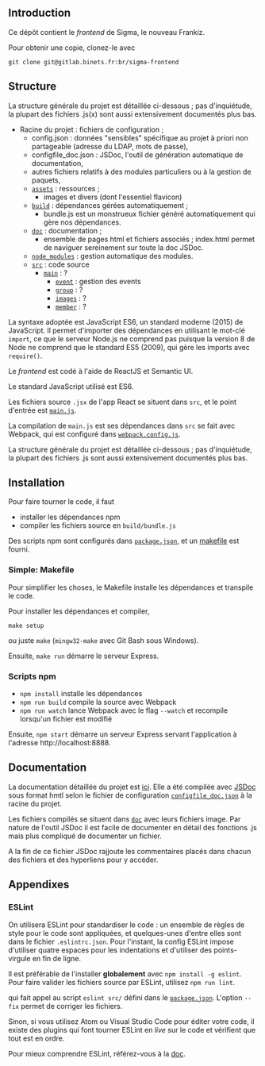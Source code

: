 ## Introduction

Ce dépôt contient le _frontend_ de Sigma, le nouveau Frankiz.

Pour obtenir une copie, clonez-le avec

    git clone git@gitlab.binets.fr:br/sigma-frontend

## Structure

La structure générale du projet est détaillée ci-dessous ; pas d'inquiétude, la plupart des fichiers .js(x) sont aussi extensivement documentés plus bas.

- Racine du projet : fichiers de configuration ;
    - config.json : données "sensibles" spécifique au projet à priori non partageable (adresse du LDAP, mots de passe),
    - configfile_doc.json : JSDoc, l'outil de génération automatique de documentation,
    - autres fichiers relatifs à des modules particuliers ou à la gestion de paquets,
    - [`assets`](./assets) : ressources ;
        - images et divers (dont l'essentiel flavicon)
    - [`build`](./build) : dépendances gérées automatiquement ;
        - bundle.js est un monstrueux fichier généré automatiquement qui gère nos dépendances.
    - [`doc`](./doc) : documentation ;
        - ensemble de pages html et fichiers associés ; index.html permet de naviguer sereinement sur toute la doc JSDoc.
    - [`node_modules`](./node_modules) : gestion automatique des modules.
    - [`src`](./src) : code source
        - [`main`](./src/main) : ?
            - [`event`](./src/main/event) : gestion des events
            - [`group`](./src/main/group) : ?
            - [`images`](./src/main/images) : ?
            - [`member`](./src/main/member) : ?

La syntaxe adoptée est JavaScript ES6, un standard moderne (2015) de JavaScript. Il permet d'importer des dépendances en utilisant le mot-clé `import`, ce que le serveur Node.js ne comprend pas puisque la version 8 de Node ne comprend que le standard ES5 (2009), qui gère les imports avec `require()`.

Le _frontend_ est codé à l'aide de ReactJS et Semantic UI.

Le standard JavaScript utilisé est ES6.

Les fichiers source `.jsx` de l'app React se situent dans `src`, et le point d'entrée est [`main.js`](./main.js).

La compilation de `main.js` est ses dépendances dans `src` se fait avec Webpack, qui est configuré dans [`webpack.config.js`](./webpack.config.js).

La structure générale du projet est détaillée ci-dessous ; pas d'inquiétude, la plupart des fichiers .js sont aussi extensivement documentés plus bas.

## Installation

Pour faire tourner le code, il faut

* installer les dépendances npm
* compiler les fichiers source en `build/bundle.js`

Des scripts npm sont configurés dans [`package.json`](./package.json), et un [makefile](./Makefile) est fourni.

### Simple: Makefile

Pour simplifier les choses, le Makefile installe les dépendances et transpile le code.

Pour installer les dépendances et compiler,

    make setup

ou juste `make` (`mingw32-make` avec Git Bash sous Windows).

Ensuite, `make run` démarre le serveur Express.

### Scripts npm

* `npm install` installe les dépendances
* `npm run build` compile la source avec Webpack
* `npm run watch` lance Webpack avec le flag `--watch` et recompile lorsqu'un fichier est modifié

Ensuite, `npm start` démarre un serveur Express servant l'application à l'adresse http://localhost:8888.

## Documentation

La documentation détaillée du projet est [ici](./doc/index.html). Elle a été compilée avec [JSDoc](http://usejsdoc.org/index.html) sous format hmtl selon le fichier de configuration [`configfile_doc.json`](./configfile_doc.json) à la racine du projet.

Les fichiers compilés se situent dans [`doc`](./doc) avec leurs fichiers image. Par nature de l'outil JSDoc il est facile de documenter en détail des fonctions .js mais plus compliqué de documenter un fichier.

A la fin de ce fichier JSDoc rajjoute les commentaires placés dans chacun des fichiers et des hyperliens pour y accéder.

## Appendixes

### ESLint

On utilisera ESLint pour standardiser le code : un ensemble de règles de style pour le code sont appliquées, et quelques-unes d'entre elles sont dans le fichier `.eslintrc.json`. Pour l'instant, la config ESLint impose d'utiliser quatre espaces pour les indentations et d'utiliser des points-virgule en fin de ligne.

Il est préférable de l'installer **globalement** avec `npm install -g eslint`. Pour faire valider les fichiers source par ESLint, utilisez `npm run lint`.

qui fait appel au script `eslint src/` défini dans le [`package.json`](./package.json). L'option `--fix` permet de corriger les fichiers.

Sinon, si vous utilisez Atom ou Visual Studio Code pour éditer votre code, il existe des plugins qui font tourner ESLint en _live_ sur le code et vérifient que tout est en ordre.

Pour mieux comprendre ESLint, référez-vous à la [doc](https://eslint.org/docs/user-guide/getting-started).